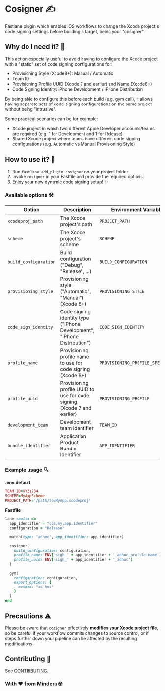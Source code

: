 # Cosigner ✍️

Fastlane plugin which enables iOS workflows to change the Xcode project's code signing settings before building a target, being your "cosigner".

## Why do I need it? 🤔

This action especially useful to avoid having to configure the Xcode project with a "static" set of code signing configurations for:

 * Provisioning Style (Xcode8+): Manual / Automatic
 * Team ID
 * Provisioning Profile UUID (Xcode 7 and earlier) and Name (Xcode8+)
 * Code Signing Identity: iPhone Development / iPhone Distribution

By being able to configure this before each build (e.g. gym call), it allows having separate sets of code signing configurations on the same project without being "intrusive".

Some practical scenarios can be for example:

 * Xcode project in which two different Apple Developer accounts/teams are required (e.g. 1 for Development and 1 for Release)
 * Shared Xcode project where teams have different code signing configurations (e.g. Automatic vs Manual Provisioning Style)

## How to use it? 👀

1. Run `fastlane add_plugin cosigner` on your project folder.
2. Invoke `cosigner` in your Fastfile and provide the required options.
3. Enjoy your new dynamic code signing setup! ✨

### Available options 🛠

| Option | Description | Environment Variable | Default | Optional | 
| --- | --- | --- | --- | --- |
| `xcodeproj_path` | The Xcode project's path | `PROJECT_PATH` ||
| `scheme` | The Xcode project's scheme | `SCHEME ` || 
| `build_configuration` | Build configuration ("Debug", "Release", ...) | `BUILD_CONFIGURATION ` ||
| `provisioning_style` | Provisioning style ("Automatic", "Manual") (Xcode 8+) | `PROVISIONING_STYLE ` | "Manual" ||
| `code_sign_identity ` | Code signing identity type ("iPhone Development", "iPhone Distribution") |`CODE_SIGN_IDENTITY ` | "iPhone Distribution" ||
| `profile_name ` | Provisioning profile name to use for code signing (Xcode 8+) | `PROVISIONING_PROFILE_SPECIFIER ` |||
| `profile_uuid ` | Provisioning profile UUID to use for code signing (Xcode 7 and earlier)  | `PROVISIONING_PROFILE ` || ✔️ | 
| `development_team ` | Development team identifier | `TEAM_ID ` |||
| `bundle_identifier ` | Application Product Bundle Identifier | `APP_IDENTIFIER ` || ✔️ |

### Example usage 🔍

**.env.default**

```ruby
TEAM_ID=XYZ1234
SCHEME=MyAppScheme
PROJECT_PATH='/path/to/MyApp.xcodeproj'
```

**Fastfile**

```ruby
lane :build do
  app_identifier = "com.my.app.identifier"
  configuration = "Release"

  match(type: "adhoc", app_identifier: app_identifier)

  cosigner(
    build_configuration: configuration,
    profile_name: ENV['sigh_' + app_identifier + '_adhoc_profile-name'],
    profile_uuid: ENV['sigh_' + app_identifier + '_adhoc']
  )

  gym(
    configuration: configuration,
    export_options: {
      method: "ad-hoc"
    }
  )
end
```

## Precautions ⚠️

Please be aware that `cosigner` effectively **modifies your Xcode project file**, so be careful if your workflow commits changes to source control, or if steps further down your pipeline can be affected by the resulting modifications.

## Contributing 🙌

See [CONTRIBUTING](https://github.com/Mindera/fastlane-plugin-cosigner/blob/master/CONTRIBUTING.md).

### With ❤️ from [Mindera](https://www.mindera.com) 🤓